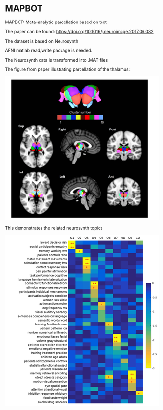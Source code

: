 # MAPBOT
MAPBOT: Meta-analytic parcellation based on text 

The paper can be found: https://doi.org/10.1016/j.neuroimage.2017.06.032

The dataset is based on Neurosynth

AFNI matlab read/write package is needed.

The Neurosynth data is transformed into .MAT files


The figure from paper illustrating parcellation of the thalamus:

![figure3](Fig_3.png)


This demonstrates the related neurosynth topics 

![figure6](Fig_6.png)
